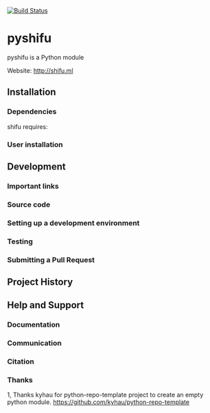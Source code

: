 [![Build Status](https://travis-ci.org/wuhaifengdhu/pyshifu.svg?branch=master)](https://travis-ci.org/wuhaifengdhu/pyshifu)

# pyshifu
pyshifu is a Python module

Website: http://shifu.ml


## Installation
### Dependencies
shifu requires:


### User installation


## Development
### Important links

### Source code

### Setting up a development environment

### Testing

### Submitting a Pull Request

## Project History

## Help and Support
### Documentation
### Communication
### Citation

### Thanks
1, Thanks kyhau for python-repo-template project to create an empty python module.
https://github.com/kyhau/python-repo-template

